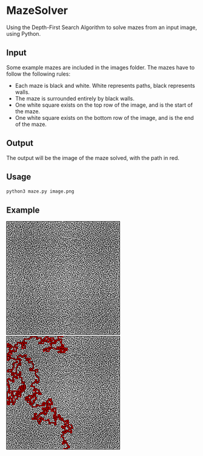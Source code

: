 # MazeSolver
Using the Depth-First Search Algorithm to solve mazes from an input image, using Python.

## Input
Some example mazes are included in the images folder. The mazes have to follow the following rules:
- Each maze is black and white. White represents paths, black represents walls.
- The maze is surrounded entirely by black walls.
- One white square exists on the top row of the image, and is the start of the maze.
- One white square exists on the bottom row of the image, and is the end of the maze.


## Output
The output will be the image of the maze solved, with the path in red.

## Usage
```
python3 maze.py image.png
```

## Example
<div style="display:inline-block">
  <img src="images/maze200.png"  width="300">
  <img src="solved/maze200.png"  width="300">
</div>
